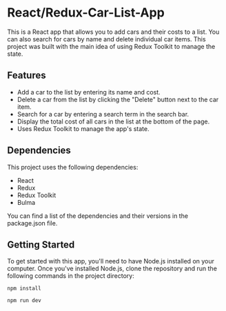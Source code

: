 
#  React/Redux-Car-List-App

This is a React app that allows you to add cars and their costs to a list. You can also search for cars by name and delete individual car items. This project was built with the main idea of using Redux Toolkit to manage the state.

## Features

- Add a car to the list by entering its name and cost.
- Delete a car from the list by clicking the "Delete" button next to the car item.
- Search for a car by entering a search term in the search bar.
- Display the total cost of all cars in the list at the bottom of the page.
- Uses Redux Toolkit to manage the app's state.

## Dependencies

This project uses the following dependencies:

- React
- Redux
- Redux Toolkit
- Bulma

You can find a list of the dependencies and their versions in the package.json file.


## Getting Started

To get started with this app, you'll need to have Node.js installed on your computer. Once you've installed Node.js, clone the repository and run the following commands in the project directory:

```
npm install
```

```
npm run dev
```